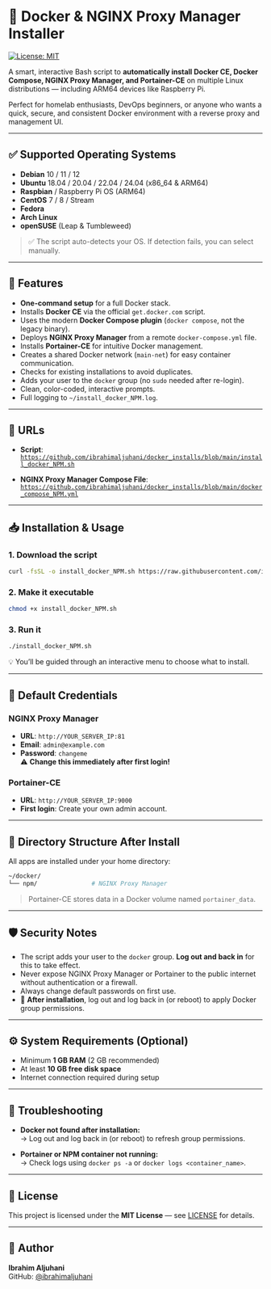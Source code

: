 # 🐳 Docker & NGINX Proxy Manager Installer

[![License: MIT](https://img.shields.io/badge/License-MIT-blue.svg)](LICENSE)

A smart, interactive Bash script to **automatically install Docker CE, Docker Compose, NGINX Proxy Manager, and Portainer-CE** on multiple Linux distributions — including ARM64 devices like Raspberry Pi.

Perfect for homelab enthusiasts, DevOps beginners, or anyone who wants a quick, secure, and consistent Docker environment with a reverse proxy and management UI.

---

## ✅ Supported Operating Systems

- **Debian** 10 / 11 / 12  
- **Ubuntu** 18.04 / 20.04 / 22.04 / 24.04 (x86_64 & ARM64)  
- **Raspbian** / Raspberry Pi OS (ARM64)  
- **CentOS** 7 / 8 / Stream  
- **Fedora**  
- **Arch Linux**  
- **openSUSE** (Leap & Tumbleweed)

> ✅ The script auto-detects your OS. If detection fails, you can select manually.

---

## 🚀 Features

- **One-command setup** for a full Docker stack.  
- Installs **Docker CE** via the official `get.docker.com` script.  
- Uses the modern **Docker Compose plugin** (`docker compose`, not the legacy binary).  
- Deploys **NGINX Proxy Manager** from a remote `docker-compose.yml` file.  
- Installs **Portainer-CE** for intuitive Docker management.  
- Creates a shared Docker network (`main-net`) for easy container communication.  
- Checks for existing installations to avoid duplicates.  
- Adds your user to the `docker` group (no `sudo` needed after re-login).  
- Clean, color-coded, interactive prompts.  
- Full logging to `~/install_docker_NPM.log`.

---

## 🔗 URLs

- **Script**:  
  [`https://github.com/ibrahimaljuhani/docker_installs/blob/main/install_docker_NPM.sh`](https://github.com/ibrahimaljuhani/docker_installs/blob/main/install_docker_NPM.sh)

- **NGINX Proxy Manager Compose File**:  
  [`https://github.com/ibrahimaljuhani/docker_installs/blob/main/docker_compose_NPM.yml`](https://github.com/ibrahimaljuhani/docker_installs/blob/main/docker_compose_NPM.yml)

---

## 📥 Installation & Usage

### 1. Download the script
```bash
curl -fsSL -o install_docker_NPM.sh https://raw.githubusercontent.com/ibrahimaljuhani/docker_installs/main/install_docker_NPM.sh
```

### 2. Make it executable
```bash
chmod +x install_docker_NPM.sh
```

### 3. Run it
```bash
./install_docker_NPM.sh
```

💡 You’ll be guided through an interactive menu to choose what to install.

---

## 🔐 Default Credentials

### NGINX Proxy Manager
- **URL**: `http://YOUR_SERVER_IP:81`  
- **Email**: `admin@example.com`  
- **Password**: `changeme`  
  ⚠️ **Change this immediately after first login!**

### Portainer-CE
- **URL**: `http://YOUR_SERVER_IP:9000`  
- **First login**: Create your own admin account.

---

## 📁 Directory Structure After Install

All apps are installed under your home directory:

```bash
~/docker/
└── npm/               # NGINX Proxy Manager
```

> Portainer-CE stores data in a Docker volume named `portainer_data`.

---

## 🛡️ Security Notes

- The script adds your user to the `docker` group. **Log out and back in** for this to take effect.  
- Never expose NGINX Proxy Manager or Portainer to the public internet without authentication or a firewall.  
- Always change default passwords on first use.  
- 🔁 **After installation**, log out and log back in (or reboot) to apply Docker group permissions.

---

## ⚙️ System Requirements (Optional)

- Minimum **1 GB RAM** (2 GB recommended)  
- At least **10 GB free disk space**  
- Internet connection required during setup

---

## 🧩 Troubleshooting

- **Docker not found after installation:**  
  → Log out and log back in (or reboot) to refresh group permissions.  

- **Portainer or NPM container not running:**  
  → Check logs using `docker ps -a` or `docker logs <container_name>`.

---

## 📜 License

This project is licensed under the **MIT License** — see [LICENSE](LICENSE) for details.

---

## 🙌 Author

**Ibrahim Aljuhani**  
GitHub: [@ibrahimaljuhani](https://github.com/ibrahimaljuhani)
